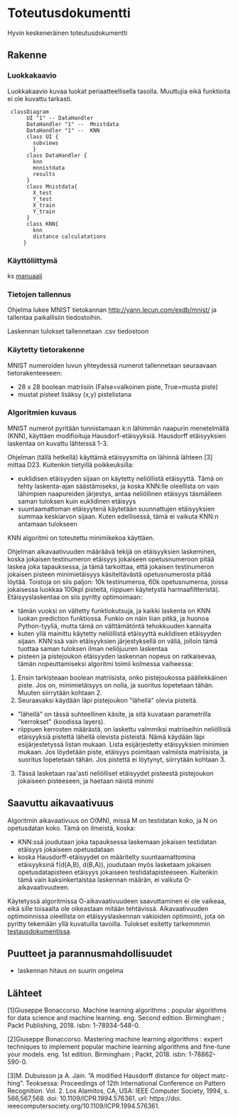 # Toteutusdokumentti

Hyvin keskeneräinen toteutusdokumentti

## Rakenne


### Luokkakaavio
Luokkakaavio kuvaa luokat periaatteellisella tasolla. Muuttujia eikä funktioita ei ole kuvattu tarkasti. 

```mermaid
 classDiagram
      UI "1" -- DataHandler
      DataHandler "1" --  Mnistdata
      DataHandler "1" --  KNN
      class UI {
        subviews
        }
      class DataHandler {
        knn
        mnnistdata
        results
      }
      class Mnistdata{
        X_test
        Y_test
        X_train
        Y_train
      }
      class KNN{
        knn
        distance calculatations
     }
```

### Käyttöliittymä
ks [manuaali](https://github.com/miahro/tiralabra-knn/blob/main/dokumentaatio/manuaali.md)


### Tietojen tallennus
Ohjelma lukee MNIST tietokannan http://yann.lecun.com/exdb/mnist/ ja tallentaa paikallisiin tiedostoihin. 

Laskennan tulokset tallennetaan .csv tiedostoon


### Käytetty tietorakenne
MNIST numeroiden luvun yhteydessä numerot tallennetaan seuraavaan tietorakenteeseen:
- 28 x 28 boolean matriisiin (False=valkoinen piste, True=musta piste)
- mustat pisteet lisäksy (x,y) pistelistana

### Algoritmien kuvaus
MNIST numerot pyritään tunnistamaan k:n lähimmän naapurin menetelmällä (KNN), käyttäen modifioituja Hausdorf-etäisyyksiä. Hausdorff etäisyyksien laskentaa on kuvattu lähteissä 1-3. 

Ohjelman (tällä hetkellä) käyttämä etäisyysmitta on lähinnä lähteen [3] mittaa D23. Kuitenkin tietyillä poikkeuksilla:
- euklidisen etäisyyden sijaan on käytetty neliöllistä etäisyyttä. Tämä on tehty laskenta-ajan säästämiseksi, ja koska KNN:lle oleellista on vain lähimpien naapureiden järjestys, antaa neliöllinen etäisyys täsmälleen saman tuloksen kuin euklidinen etäisyys
- suuntaamattoman etäisyytenä käytetään suunnattujen etäisyyksien summaa keskiarvon sijaan. Kuten edellisessä, tämä ei vaikuta KNN:n antamaan tulokseen

KNN algoritmi on toteutettu minimikekoa käyttäen.

Ohjelman aikavaativuuden määräävä tekijä on etäisyyksien laskeminen, koska jokaisen testinumeron etäisyys jokaiseen opetusnumeroon pitää laskea joka tapauksessa, ja tämä tarkoittaa, että jokaisen testinumeron jokaisen pisteen minimietäisyys käsiteltävästä opetusnumerosta pitää löytää. Toistoja on siis paljon: 10k testinumeroa, 60k opetusnumeroa, joissa jokaisessa luokkaa 100kpl pisteitä, riippuen käytetystä harmaafiltteristä). Etäisyyslaskentaa on siis pyritty optimoimaan:
- tämän vuoksi on vältetty funktiokutsuja, ja kaikki laskenta on KNN luokan prediction funktiossa. Funkio on näin liian pitkä, ja huonoa Python-tyyliä, mutta tämä on välttämätöntä tehokkuuden kannalta
- kuten yllä mainittu käytetty neliöllistä etäisyyttä euklidisen etäisyyden sijaan. KNN:ssä vain etäisyyksien järjestyksellä on väliä, jolloin tämä tuottaa saman tuloksen ilman neliöjuuren laskentaa
- pisteen ja pistejoukon etäisyyden laskennan nopeus on ratkaisevaa, tämän nopeuttamiseksi algoritmi toimii kolmessa vaiheessa:

1. Ensin tarkisteaan boolean matriisista, onko pistejoukossa päällekkäinen piste. Jos on, minimietäisyys on nolla, ja suoritus lopetetaan tähän. Muuten siirrytään kohtaan 2.
2. Seuraavaksi käydään läpi pistejoukon "lähellä" olevia pisteitä. 
- "lähellä" on tässä suhteellinen käsite, ja sitä kuvataan parametrilla "kerrokset" (koodissa layers). 
- riippuen kerrosten määrästä, on laskettu valmmiksi matriiseihin neliöllisiä etäisyyksiä pistettä lähellä olevista pisteistä. Nämä käydään läpi esijärjestetyssä listan mukaan. Lista esijärjestetty etäisyyksien minimien mukaan. Jos löydetään piste, etäisyys poimitaan valmiista matriisista, ja suoritus lopetetaan tähän. Jos pistettä ei löytynyt, siirrytään kohtaan 3. 
3. Tässä lasketaan raa'asti neliölliset etäisyydet pisteestä pistejoukon jokaiseen pisteeseen, ja haetaan näistä minimi


## Saavuttu aikavaativuus
Algoritmin aikavaativuus on O(MN), missä M on testidatan koko, ja N on opetusdatan koko. Tämä on ilmeistä, koska:
- KNN:ssä joudutaan joka tapauksessa laskemaan jokaisen testidatan etäisyys jokaiseen opetusdataan
- koska Hausdorff-etäisyydet on määritelty suuntaamattomina etäisyyksinä f(d(A,B), d(B,A)), joudutaan myös lasketaam jokaisen opetusdatapisteen etäisyys jokaiseen testidatapisteeseen. Kuitenkin tämä vain kaksinkertaistaa laskennan määrän, ei vaikuta O-aikavaativuuteen.

Käytetyssä algoritmissa O-aikavaativuudeen saavuttaminen ei ole vaikeaa, eikä sille toisaalta ole oikeastaan mitään tehtävissä. Aikavaativuuden optimoinnissa oleellista on etäisyyslaskennan vakioiden optimointi, jota on pyritty tekemään yllä kuvatuilla tavoilla. Tulokset esitetty tarkemmmin [testausdokumentissa](dokumentaatio/testaus.md).

## Puutteet ja parannusmahdollisuudet
- laskennan hitaus on suurin ongelma

## Lähteet
[1]Giuseppe Bonaccorso. Machine learning algorithms : popular algorithms for data science and machine learning. eng. Second edition. Birmingham ;
Packt Publishing, 2018. isbn: 1-78934-548-0.

[2]Giuseppe Bonaccorso. Mastering machine learning algorithms : expert techniques to implement popular machine learning algorithms and fine-tune your models. eng. 1st edition. Birmingham ; Packt, 2018. isbn: 1-78862-
590-0.

[3]M. Dubuisson ja A. Jain. ”A modified Hausdorff distance for object matc-
hing”. Teoksessa: Proceedings of 12th International Conference on Pattern
Recognition. Vol. 2. Los Alamitos, CA, USA: IEEE Computer Society, 1994,
s. 566,567,568. doi: 10.1109/ICPR.1994.576361. url: https://doi.
ieeecomputersociety.org/10.1109/ICPR.1994.576361.